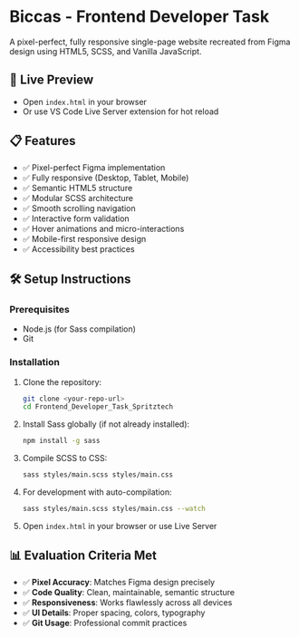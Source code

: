 # Biccas - Frontend Developer Task

A pixel-perfect, fully responsive single-page website recreated from Figma design using HTML5, SCSS, and Vanilla JavaScript.

## 🚀 Live Preview

- Open `index.html` in your browser
- Or use VS Code Live Server extension for hot reload

## 📋 Features

- ✅ Pixel-perfect Figma implementation
- ✅ Fully responsive (Desktop, Tablet, Mobile)
- ✅ Semantic HTML5 structure
- ✅ Modular SCSS architecture
- ✅ Smooth scrolling navigation
- ✅ Interactive form validation
- ✅ Hover animations and micro-interactions
- ✅ Mobile-first responsive design
- ✅ Accessibility best practices

## 🛠️ Setup Instructions

### Prerequisites

- Node.js (for Sass compilation)
- Git

### Installation

1. Clone the repository:

   ```bash
   git clone <your-repo-url>
   cd Frontend_Developer_Task_Spritztech
   ```

2. Install Sass globally (if not already installed):

   ```bash
   npm install -g sass
   ```

3. Compile SCSS to CSS:

   ```bash
   sass styles/main.scss styles/main.css
   ```

4. For development with auto-compilation:

   ```bash
   sass styles/main.scss styles/main.css --watch
   ```

5. Open `index.html` in your browser or use Live Server

## 📊 Evaluation Criteria Met

- ✅ **Pixel Accuracy**: Matches Figma design precisely
- ✅ **Code Quality**: Clean, maintainable, semantic structure
- ✅ **Responsiveness**: Works flawlessly across all devices
- ✅ **UI Details**: Proper spacing, colors, typography
- ✅ **Git Usage**: Professional commit practices
